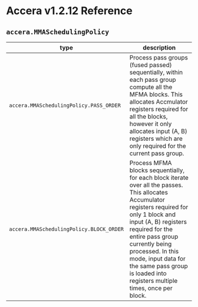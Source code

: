 [//]: # (Project: Accera)
[//]: # (Version: v1.2.12)

# Accera v1.2.12 Reference
## `accera.MMASchedulingPolicy`

type | description
--- | ---
`accera.MMASchedulingPolicy.PASS_ORDER` | Process pass groups (fused passed) sequentially, within each pass group compute all the MFMA blocks. This allocates Accmulator registers required for all the blocks, however it only allocates input (A, B) registers which are only required for the current pass group.
`accera.MMASchedulingPolicy.BLOCK_ORDER` | Process MFMA blocks sequentially, for each block iterate over all the passes. This allocates Accumulator registers required for only 1 block and input (A, B) registers required for the entire pass group currently being processed. In this mode, input data for the same pass group is loaded into registers multiple times, once per block.

<div style="page-break-after: always;"></div>
